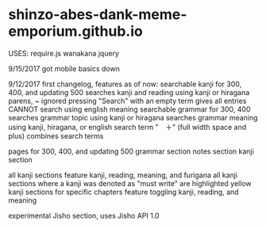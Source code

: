 # shinzo-abes-dank-meme-emporium.github.io

USES:
require.js
wanakana
jquery

9/15/2017
  got mobile basics down

9/12/2017 first changelog, features as of now:
  searchable kanji for 300, 400, and updating 500
    searches kanji and reading using kanji or hiragana
    parens, ~ ignored
    pressing "Search" with an empty term gives all entries
    CANNOT search using english meaning
  searchable grammar for 300, 400
    searches grammar topic using kanji or hiragana
    searches grammar meaning using kanji, hiragana, or english
    search term "　＋" (full width space and plus) combines search terms
    
    
  pages for 300, 400, and updating 500
    grammar section
    notes section
    kanji section
    
  all kanji sections feature kanji, reading, meaning, and furigana
    all kanji sections where a kanji was denoted as "must write" are highlighted yellow
    kanji sections for specific chapters feature toggling kanji, reading, and meaning
    
  experimental Jisho section, uses Jisho API 1.0